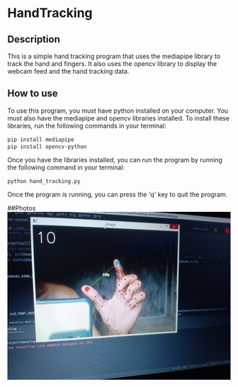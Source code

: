 # HandTracking

## Description
This is a simple hand tracking program that uses the mediapipe library to track the hand and fingers. It also uses the opencv library to display the webcam feed and the hand tracking data.

## How to use
To use this program, you must have python installed on your computer. You must also have the mediapipe and opencv libraries installed. To install these libraries, run the following commands in your terminal:
```
pip install mediapipe
pip install opencv-python
```
Once you have the libraries installed, you can run the program by running the following command in your terminal:
```
python hand_tracking.py
```
Once the program is running, you can press the 'q' key to quit the program.

##Photos 
![Hand Tracking](https://github.com/bibovaldez/HandTracking/blob/main/IMG_20230905_155310.jpg)



